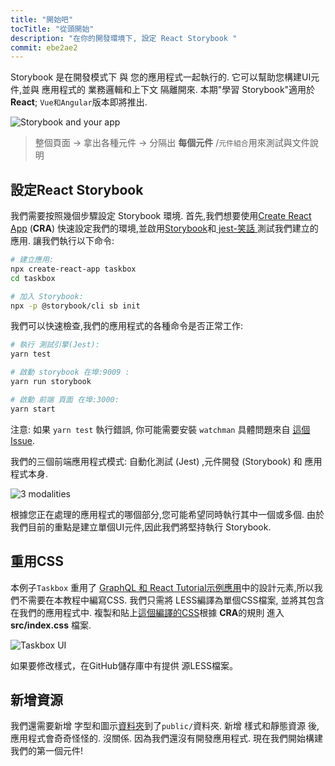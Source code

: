 ```yaml
---
title: "開始吧"
tocTitle: "從頭開始"
description: "在你的開發環境下, 設定 React Storybook "
commit: ebe2ae2
---
```


 Storybook 是在開發模式下 與 您的應用程式一起執行的. 它可以幫助您構建UI元件,並與 應用程式的 業務邏輯和上下文 隔離開來. 本期"學習 Storybook"適用於 **React**; `Vue和Angular`版本即將推出.

![Storybook and your app](/storybook-relationship.jpg)

> 整個頁面 -> 拿出各種元件 -> 分隔出 **每個元件** /`元件組合`用來測試與文件說明

## 設定React Storybook

我們需要按照幾個步驟設定 Storybook 環境. 首先,我們想要使用[Create React App](https://github.com/facebook/create-react-app) (**CRA**) 快速設定我們的環境,並啟用[Storybook](https://storybook.js.org/)和[ jest-笑話 ](https://facebook.github.io/jest/)測試我們建立的應用. 讓我們執行以下命令:

```bash
# 建立應用:
npx create-react-app taskbox
cd taskbox

# 加入 Storybook:
npx -p @storybook/cli sb init
```

我們可以快速檢查,我們的應用程式的各種命令是否正常工作:

```bash
# 執行 測試引擎(Jest):
yarn test

# 啟動 storybook 在埠:9009 :
yarn run storybook

# 啟動 前端 頁面 在埠:3000:
yarn start
```

<div class="aside">
  注意: 如果 <code>yarn test</code> 執行錯誤, 你可能需要安裝 <code>watchman</code> 具體問題來自 <a href="https://github.com/facebook/create-react-app/issues/871#issuecomment-252297884">這個Issue</a>.
</div>

我們的三個前端應用程式模式: 自動化測試 (Jest) ,元件開發 (Storybook) 和 應用程式本身.

![3 modalities](/app-three-modalities.png)

根據您正在處理的應用程式的哪個部分,您可能希望同時執行其中一個或多個. 由於我們目前的重點是建立單個UI元件,因此我們將堅持執行 Storybook.

## 重用CSS

本例子`Taskbox` 重用了 [GraphQL 和 React Tutorial示例應用](https://blog.hichroma.com/graphql-react-tutorial-part-1-6-d0691af25858)中的設計元素,所以我們不需要在本教程中編寫CSS. 我們只需將 LESS編譯為單個CSS檔案, 並將其包含在我們的應用程式中. 複製和貼上[這個編譯的CSS](https://github.com/chromaui/learnstorybook-code/blob/master/src/index.css)根據 **CRA**的規則 進入 **src/index.css** 檔案.

![Taskbox UI](/ss-browserchrome-taskbox-learnstorybook.png)

<div class="aside">
如果要修改樣式，在GitHub儲存庫中有提供 源LESS檔案。
</div>

## 新增資源

我們還需要新增 字型和圖示[資料夾](https://github.com/chromaui/learnstorybook-code/tree/master/public)到了`public/`資料夾. 新增 樣式和靜態資源 後,應用程式會奇奇怪怪的. 沒關係. 因為我們還沒有開發應用程式. 現在我們開始構建我們的第一個元件!